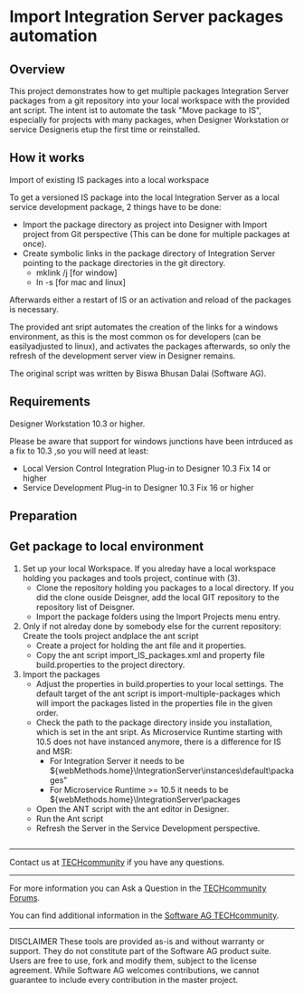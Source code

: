 # Import Integration Server packages automation

## Overview

This project demonstrates how to get multiple packages Integration Server packages from a git repository into your local workspace with the provided ant script. The intent ist to automate the task "Move package to IS", especially for projects with many packages, when Designer Workstation or service Designeris etup the first time or reinstalled.


## How it works

Import of existing IS packages into a local workspace

To get a versioned IS package into the local Integration Server as a local service development package, 2 things have to be done:

* Import the package directory as project into Designer with Import project from Git perspective (This can be done for multiple packages at once).
* Create symbolic links in the package directory of Integration Server pointing to the package directories in the git directory.
   * mklink /j <targetLocation> <sourceLocation>  [for window]
   * ln -s <sourceLocation>  <targetLocation> [for mac and linux]

Afterwards either a restart of IS or an activation and reload of the packages is necessary.

The provided ant sript automates the creation of the links for a windows environment, as this is the most common os for developers (can be easilyadjusted to linux), and activates the packages afterwards, so only the refresh of the development server view in Designer remains.

The original script was written by Biswa Bhusan Dalai (Software AG).

## Requirements

Designer Workstation 10.3 or higher.

Please be aware that support for windows junctions have been intrduced as a fix to 10.3 ,so you will need at least:

* Local Version Control Integration Plug-in to Designer 10.3 Fix 14 or higher
* Service Development Plug-in to Designer 10.3 Fix 16 or higher


## Preparation


## Get package to local environment

1. Set up your local Workspace. If you alreday have a local workspace holding you packages and tools project, continue with (3).
   * Clone the repository holding you packages to a local directory. If you did the clone ouside Deisgner, add the local GIT repository to the repository list of Deisgner.
   * Import the package folders using the Import Projects menu entry.
2. Only if not alreday done by somebody else for the current repository: Create the tools project andplace the ant script
   * Create a project for holding the ant file and it properties.
   * Copy the ant script import_IS_packages.xml and property file build.properties to the project directory.
3. Import the packages
   * Adjust the properties in build.properties to your local settings. The default target of the ant script is import-multiple-packages which will import the packages listed in the properties file in the given order.
   * Check the path to the package directory inside you installation, which is set in the ant sript. As Microservice Runtime starting with 10.5 does not have instanced anymore, there is a difference for IS and MSR:
     * For Integration Server it needs to be 	${webMethods.home}\IntegrationServer\instances\default\packages"
     * For Microservice Runtime >= 10.5 it needs to be  ${webMethods.home}\IntegrationServer\packages
   * Open the ANT script with the ant editor in Designer.
   * Run the Ant script
   * Refresh the Server in the Service Development perspective.

```bash

```

_______________
Contact us at [TECHcommunity](mailto:technologycommunity@softwareag.com?subject=Github/SoftwareAG) if you have any questions.
_______________
For more information you can Ask a Question in the [TECHcommunity Forums](http://techcommunity.softwareag.com/home/-/product/name/command-central).

You can find additional information in the [Software AG TECHcommunity](http://tech.forums.softwareag.com/techjforum/forums/list.page?product=command-central).
_______________
DISCLAIMER
These tools are provided as-is and without warranty or support. They do not constitute part of the Software AG product suite. Users are free to use, fork and modify them, subject to the license agreement. While Software AG welcomes contributions, we cannot guarantee to include every contribution in the master project.

